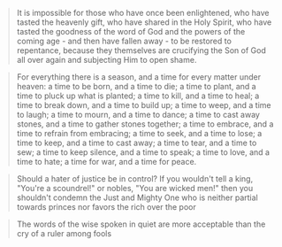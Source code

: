 >It is impossible for those who have once been enlightened, who have tasted the heavenly gift, 
who have shared in the Holy Spirit, who have tasted the goodness of the word of God and the powers of the coming age - and then have fallen away -
to be restored to repentance, because they themselves are crucifying the Son of God all over again and subjecting Him to open shame.

>For everything there is a season, and a time for every matter under heaven:
a time to be born, and a time to die;
a time to plant, and a time to pluck up what is planted;
a time to kill, and a time to heal;
a time to break down, and a time to build up;
a time to weep, and a time to laugh;
a time to mourn, and a time to dance;
a time to cast away stones, and a time to gather stones together;
a time to embrace, and a time to refrain from embracing;
a time to seek, and a time to lose;
a time to keep, and a time to cast away;
a time to tear, and a time to sew;
a time to keep silence, and a time to speak;
a time to love, and a time to hate;
a time for war, and a time for peace.

>Should a hater of justice be in control?
If you wouldn't tell a king, "You're a scoundrel!"
or nobles, "You are wicked men!"
then you shouldn't condemn the Just and Mighty One
who is neither partial towards princes
nor favors the rich over the poor

>The words of the wise spoken in quiet are more acceptable than the cry of a ruler among fools    

